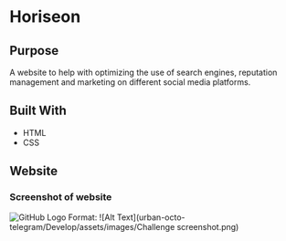 # Horiseon

## Purpose
A website to help with optimizing the use of search engines, reputation management and marketing on different social media platforms.

## Built With
* HTML
* CSS

## Website


### Screenshot of website
![GitHub Logo](/images/logo.png)
Format: ![Alt Text](urban-octo-telegram/Develop/assets/images/Challenge screenshot.png)
